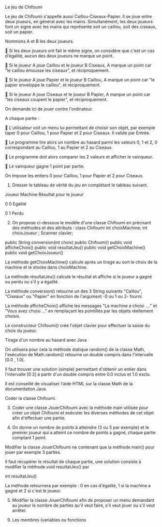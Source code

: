 Le jeu de Chifoumi

Le jeu de Chifoumi s'appelle aussi Caillou-Ciseaux-Papier. Il se joue entre deux joueurs, en général avec les mains. Simultanément, les deux joueurs font un signe avec les mains qui représente soit un caillou, soit des ciseaux, soit un papier.

Nommons A et B les deux joueurs.

 Si les deux joueurs ont fait le même signe, on considère que c'est un cas d'égalité, aucun des deux joueurs ne marque un point.

 Si le joueur A joue Caillou et le joueur B Ciseaux, A marque un point car "le caillou émousse les ciseaux", et réciproquement.

 Si le joueur A joue Papier et le joueur B Caillou, A marque un point car "le papier enveloppe le caillou", et réciproquement.

 Si le joueur A joue Ciseaux et le joueur B Papier, A marque un point car "les ciseaux coupent le papier", et réciproquement.

On demande ici de jouer contre l'ordinateur.

A chaque partie :

 L'utilisateur voit un menu lui permettant de choisir son objet, par exemple taper 0 pour Caillou, 1 pour Papier et 2 pour Ciseaux. Il valide par Entrée.

 Le programme tire alors un nombre au hasard parmi les valeurs 0, 1 et 2, 0 correspondant au Caillou, 1 au Papier et 2 au Ciseaux.

 Le programme doit alors comparer les 2 valeurs et afficher le vainqueur.

 Le vainqueur gagne 1 point par partie.

On impose les entiers 0 pour Caillou, 1 pour Papier et 2 pour Ciseaux.

1) Dresser le tableau de vérité du jeu en complétant le tableau suivant.

Joueur Machine Résultat pour le joueur

 0      0        Egalité

 0      1         Perdu

2) On propose ci-dessous le modèle d'une classe Chifoumi en précisant des méthodes et des attributs : class Chifoumi int choixMachine; int choixJoueur ; Scanner clavier;

public String conversion(int choix) public Chifoumi() public void afficheChoix() public void resultatJeu() public void getChoixMachine() public void getChoixJoueur()

La méthode getChoixMachine() calcule après un tirage au sort le choix de la machine et le stocke dans choixMachine.

La méthode résultatJeu() calcule le résultat et affiche si le joueur a gagné ou perdu ou s'il y a égalité.

La méthode conversion() retourne un des 3 String suivants "Caillou", "Ciseaux" ou "Papier" en fonction de l'argument -0 ou 1 ou 2- fourni.

La méthode afficheChoix() affiche les messages "La machine a choisi …." et "Vous avez choisi …" en remplaçant les pointillés par les objets réellement choisis.

Le constructeur Chifoumi() crée l'objet clavier pour effectuer la saisie du choix du joueur.

Tirage d'un nombre au hasard avec Java

On utilisera pour cela la méthode statique random() de la classe Math, l'exécution de Math.random() retourne un double compris dans l'intervalle [0.0 , 1.0[.

Il faut trouver une solution (simple) permettant d'obtenir un entier dans l'intervalle [0 2] à partir d'un double compris entre 0.0 inclus et 1.0 exclu.

Il est conseillé de visualiser l’aide HTML sur la classe Math de la documentation Java.

Coder la classe Chifoumi.

3) Coder une classe JouerChifoumi avec la méthode main utilisée pour créer un objet Chifoumi et exécuter les diverses méthodes de cet objet afin d'effectuer une partie.

4) On donne un nombre de points à atteindre (3 ou 5 par exemple) et le premier joueur qui a atteint ce nombre de points a gagné, chaque partie comptant 1 point.

Modifier la classe JouerChifoumi ne contenant que la méthode main() pour jouer par exemple 3 parties.

Il faut récupérer le résultat de chaque partie, une solution consiste à modifier la méthode void resultatJeu() par

int resultatJeu()

La méthode retournera par exemple : 0 en cas d'égalité, 1 si la machine a gagné et 2 si c'est le joueur.

5) Modifier la classe JouerChifoumi afin de proposer un menu demandant au joueur le nombre de parties qu'il veut faire, s'il veut jouer ou s'il veut arrêter.

9. Les membres (variables ou fonctions

